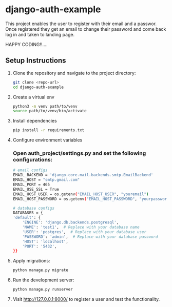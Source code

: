# django-auth-example
This project enables the user to register with their email and a passwor. Once registered they get an email to 
change their password and come back log in and taken to landing page.

HAPPY CODING!!....

## Setup Instructions

1. Clone the repository and navigate to the project directory:
   ```bash
   git clone <repo-url>
   cd django-auth-example
   ```
2. Create a virtual env
   ```bash
   python3 -m venv path/to/venv
   source path/to/venv/bin/activate
   ```
3. Install dependencies
   ```bash
   pip install -r requirements.txt
   ```
4. Configure environment variables

   ### Open auth_project/settings.py and set the following configurations:

   ```bash
   # email configs
   EMAIL_BACKEND = 'django.core.mail.backends.smtp.EmailBackend'
   EMAIL_HOST = "smtp.gmail.com"
   EMAIL_PORT = 465
   EMAIL_USE_SSL = True
   EMAIL_HOST_USER = os.getenv("EMAIL_HOST_USER", "youremail")
   EMAIL_HOST_PASSWORD = os.getenv("EMAIL_HOST_PASSWORD", "yourpassword")

   # database configs
   DATABASES = {
   'default': {
       'ENGINE': 'django.db.backends.postgresql',
       'NAME': 'test1',  # Replace with your database name
       'USER': 'postgres',  # Replace with your database user
       'PASSWORD': 'admin',  # Replace with your database password
       'HOST': 'localhost',
       'PORT': '5432',
   }}
   ```

5. Apply migrations:
   ```bash
   python manage.py migrate
   ```
6. Run the development server:
   ```bash
   python manage.py runserver
   ```
7. Visit http://127.0.0.1:8000/ to register a user and test the functionality.
